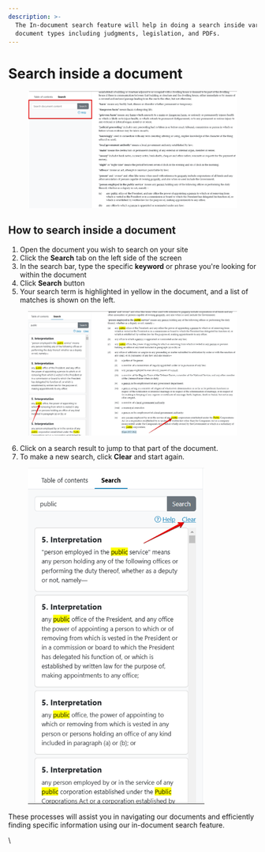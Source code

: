 ```yaml
---
description: >-
  The In-document search feature will help in doing a search inside various
  document types including judgments, legislation, and PDFs.
---
```


# Search inside a document

<div align="left"><figure><img src="../.gitbook/assets/tanzlii--Law lib 4.png" alt=""><figcaption></figcaption></figure></div>

## How to search inside a document

1. Open the document you wish to search on your site
2. Click the **Search** tab on the left side of the screen
3. In the search bar, type the specific **keyword** or phrase you're looking for within the document
4. Click **Search** button
5. Your search term is highlighted in yellow in the document, and a list of matches is shown on the left.

<figure><img src="../.gitbook/assets/tanzlii--Law lib 5.png" alt=""><figcaption></figcaption></figure>

6. Click on a search result to jump to that part of the document.
7. To make a new search, click **Clear** and start again.

<div align="left"><figure><img src="../.gitbook/assets/tanzlii--Law lib 6.png" alt="" width="358"><figcaption></figcaption></figure></div>

These processes will assist you in navigating our documents and efficiently finding specific information using our in-document search feature.



\
